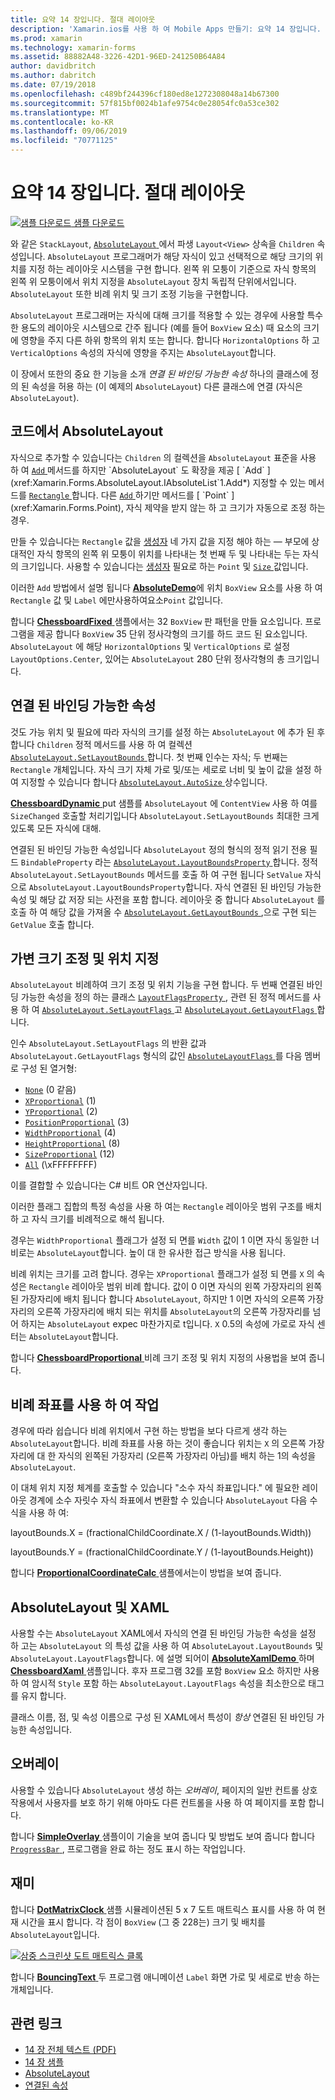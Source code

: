 ```yaml
---
title: 요약 14 장입니다. 절대 레이아웃
description: 'Xamarin.ios를 사용 하 여 Mobile Apps 만들기: 요약 14 장입니다. 절대 레이아웃'
ms.prod: xamarin
ms.technology: xamarin-forms
ms.assetid: 88882A48-3226-42D1-96ED-241250B64A84
author: davidbritch
ms.author: dabritch
ms.date: 07/19/2018
ms.openlocfilehash: c489bf244396cf180ed8e1272308048a14b67300
ms.sourcegitcommit: 57f815bf0024b1afe9754c0e28054fc0a53ce302
ms.translationtype: MT
ms.contentlocale: ko-KR
ms.lasthandoff: 09/06/2019
ms.locfileid: "70771125"
---
```

# <a name="summary-of-chapter-14-absolute-layout"></a>요약 14 장입니다. 절대 레이아웃

[![샘플 다운로드](~/media/shared/download.png) 샘플 다운로드](https://github.com/xamarin/xamarin-forms-book-samples/tree/master/Chapter14)

와 같은 `StackLayout`, [ `AbsoluteLayout` ](xref:Xamarin.Forms.AbsoluteLayout) 에서 파생 `Layout<View>` 상속을 `Children` 속성입니다. `AbsoluteLayout` 프로그래머가 해당 자식이 있고 선택적으로 해당 크기의 위치를 지정 하는 레이아웃 시스템을 구현 합니다. 왼쪽 위 모퉁이 기준으로 자식 항목의 왼쪽 위 모퉁이에서 위치 지정을 `AbsoluteLayout` 장치 독립적 단위에서입니다. `AbsoluteLayout` 또한 비례 위치 및 크기 조정 기능을 구현합니다.

`AbsoluteLayout` 프로그래머는 자식에 대해 크기를 적용할 수 있는 경우에 사용할 특수 한 용도의 레이아웃 시스템으로 간주 됩니다 (예를 들어 `BoxView` 요소) 때 요소의 크기에 영향을 주지 다른 하위 항목의 위치 또는 합니다. 합니다 `HorizontalOptions` 하 고 `VerticalOptions` 속성의 자식에 영향을 주지는 `AbsoluteLayout`합니다.

이 장에서 또한의 중요 한 기능을 소개 *연결 된 바인딩 가능한 속성* 하나의 클래스에 정의 된 속성을 허용 하는 (이 예제의 `AbsoluteLayout`) 다른 클래스에 연결 (자식은 `AbsoluteLayout`).

## <a name="absolutelayout-in-code"></a>코드에서 AbsoluteLayout

자식으로 추가할 수 있습니다는 `Children` 의 컬렉션을 `AbsoluteLayout` 표준을 사용 하 여 [ `Add` ](xref:System.Collections.Generic.ICollection`1.Add*) 메서드를 하지만 `AbsoluteLayout` 도 확장을 제공 [ `Add` ](xref:Xamarin.Forms.AbsoluteLayout.IAbsoluteList`1.Add*) 지정할 수 있는 메서드를 [ `Rectangle` ](xref:Xamarin.Forms.Rectangle)합니다. 다른 [ `Add` ](xref:Xamarin.Forms.AbsoluteLayout.IAbsoluteList`1.Add*) 하기만 메서드를 [ `Point` ](xref:Xamarin.Forms.Point), 자식 제약을 받지 않는 하 고 크기가 자동으로 조정 하는 경우.

만들 수 있습니다는 `Rectangle` 값을 [생성자](xref:Xamarin.Forms.Rectangle.%23ctor(System.Double,System.Double,System.Double,System.Double)) 네 가지 값을 지정 해야 하는 &mdash; 부모에 상대적인 자식 항목의 왼쪽 위 모퉁이 위치를 나타내는 첫 번째 두 및 나타내는 두는 자식의 크기입니다. 사용할 수 있습니다는 [생성자](xref:Xamarin.Forms.Rectangle.%23ctor(Xamarin.Forms.Point,Xamarin.Forms.Size)) 필요로 하는 `Point` 및 [ `Size` ](xref:Xamarin.Forms.Size) 값입니다.

이러한 `Add` 방법에서 설명 됩니다 [ **AbsoluteDemo**](https://github.com/xamarin/xamarin-forms-book-samples/tree/master/Chapter14/AbsoluteDemo)에 위치 `BoxView` 요소를 사용 하 여 `Rectangle` 값 및 `Label` 에만사용하여요소`Point` 값입니다.

합니다 [ **ChessboardFixed** ](https://github.com/xamarin/xamarin-forms-book-samples/tree/master/Chapter14/ChessboardFixed) 샘플에서는 32 `BoxView` 판 패턴을 만들 요소입니다. 프로그램을 제공 합니다 `BoxView` 35 단위 정사각형의 크기를 하드 코드 된 요소입니다. `AbsoluteLayout` 에 해당 `HorizontalOptions` 및 `VerticalOptions` 로 설정 `LayoutOptions.Center`, 있어는 `AbsoluteLayout` 280 단위 정사각형의 총 크기입니다.

## <a name="attached-bindable-properties"></a>연결 된 바인딩 가능한 속성

것도 가능 위치 및 필요에 따라 자식의 크기를 설정 하는 `AbsoluteLayout` 에 추가 된 후 합니다 `Children` 정적 메서드를 사용 하 여 컬렉션 [ `AbsoluteLayout.SetLayoutBounds` ](xref:Xamarin.Forms.AbsoluteLayout.SetLayoutBounds(Xamarin.Forms.BindableObject,Xamarin.Forms.Rectangle))합니다. 첫 번째 인수는 자식; 두 번째는 `Rectangle` 개체입니다. 자식 크기 자체 가로 및/또는 세로로 너비 및 높이 값을 설정 하 여 지정할 수 있습니다 합니다 [ `AbsoluteLayout.AutoSize` ](xref:Xamarin.Forms.AbsoluteLayout.AutoSize) 상수입니다.

[ **ChessboardDynamic** ](https://github.com/xamarin/xamarin-forms-book-samples/tree/master/Chapter14/ChessboardDynamic) put 샘플를 `AbsoluteLayout` 에 `ContentView` 사용 하 여를 `SizeChanged` 호출할 처리기입니다 `AbsoluteLayout.SetLayoutBounds` 최대한 크게 있도록 모든 자식에 대해.  

연결된 된 바인딩 가능한 속성입니다 `AbsoluteLayout` 정의 형식의 정적 읽기 전용 필드 `BindableProperty` 라는 [ `AbsoluteLayout.LayoutBoundsProperty` ](xref:Xamarin.Forms.AbsoluteLayout.LayoutBoundsProperty)합니다. 정적 `AbsoluteLayout.SetLayoutBounds` 메서드를 호출 하 여 구현 됩니다 `SetValue` 자식으로 `AbsoluteLayout.LayoutBoundsProperty`합니다. 자식 연결된 된 바인딩 가능한 속성 및 해당 값 저장 되는 사전을 포함 합니다. 레이아웃 중 합니다 `AbsoluteLayout` 를 호출 하 여 해당 값을 가져올 수 [ `AbsoluteLayout.GetLayoutBounds` ](xref:Xamarin.Forms.AbsoluteLayout.GetLayoutBounds(Xamarin.Forms.BindableObject)),으로 구현 되는 `GetValue` 호출 합니다.

## <a name="proportional-sizing-and-positioning"></a>가변 크기 조정 및 위치 지정

`AbsoluteLayout` 비례하여 크기 조정 및 위치 기능을 구현 합니다. 두 번째 연결된 바인딩 가능한 속성을 정의 하는 클래스 [ `LayoutFlagsProperty` ](xref:Xamarin.Forms.AbsoluteLayout.LayoutFlagsProperty), 관련 된 정적 메서드를 사용 하 여 [ `AbsoluteLayout.SetLayoutFlags` ](xref:Xamarin.Forms.AbsoluteLayout.SetLayoutFlags(Xamarin.Forms.BindableObject,Xamarin.Forms.AbsoluteLayoutFlags)) 고 [ `AbsoluteLayout.GetLayoutFlags` ](xref:Xamarin.Forms.AbsoluteLayout.GetLayoutFlags(Xamarin.Forms.BindableObject))합니다.

인수 `AbsoluteLayout.SetLayoutFlags` 의 반환 값과 `AbsoluteLayout.GetLayoutFlags` 형식의 값인 [ `AbsoluteLayoutFlags` ](xref:Xamarin.Forms.AbsoluteLayoutFlags)를 다음 멤버로 구성 된 열거형:

- [`None`](xref:Xamarin.Forms.AbsoluteLayoutFlags.None) (0 같음)
- [`XProportional`](xref:Xamarin.Forms.AbsoluteLayoutFlags.XProportional) (1)
- [`YProportional`](xref:Xamarin.Forms.AbsoluteLayoutFlags.YProportional) (2)
- [`PositionProportional`](xref:Xamarin.Forms.AbsoluteLayoutFlags.PositionProportional) (3)
- [`WidthProportional`](xref:Xamarin.Forms.AbsoluteLayoutFlags.WidthProportional) (4)
- [`HeightProportional`](xref:Xamarin.Forms.AbsoluteLayoutFlags.HeightProportional) (8)
- [`SizeProportional`](xref:Xamarin.Forms.AbsoluteLayoutFlags.SizeProportional) (12)
- [`All`](xref:Xamarin.Forms.AbsoluteLayoutFlags.All) (\xFFFFFFFF)

이를 결합할 수 있습니다는 C# 비트 OR 연산자입니다.

이러한 플래그 집합의 특정 속성을 사용 하 여는 `Rectangle` 레이아웃 범위 구조를 배치 하 고 자식 크기를 비례적으로 해석 됩니다.

경우는 `WidthProportional` 플래그가 설정 되 면를 `Width` 값이 1 이면 자식 동일한 너비로는 `AbsoluteLayout`합니다. 높이 대 한 유사한 접근 방식을 사용 됩니다.

비례 위치는 크기를 고려 합니다. 경우는 `XProportional` 플래그가 설정 되 면를 `X` 의 속성은 `Rectangle` 레이아웃 범위 비례 합니다. 값이 0 이면 자식의 왼쪽 가장자리의 왼쪽된 가장자리에 배치 됩니다 합니다 `AbsoluteLayout`, 하지만 1 이면 자식의 오른쪽 가장자리의 오른쪽 가장자리에 배치 되는 위치를 `AbsoluteLayout`의 오른쪽 가장자리를 넘어 하지는 `AbsoluteLayout` expec 마찬가지로 t입니다. `X` 0.5의 속성에 가로로 자식 센터는 `AbsoluteLayout`합니다.

합니다 [ **ChessboardProportional** ](https://github.com/xamarin/xamarin-forms-book-samples/tree/master/Chapter14/ChessboardProportional) 비례 크기 조정 및 위치 지정의 사용법을 보여 줍니다.

## <a name="working-with-proportional-coordinates"></a>비례 좌표를 사용 하 여 작업

경우에 따라 쉽습니다 비례 위치에서 구현 하는 방법을 보다 다르게 생각 하는 `AbsoluteLayout`합니다. 비례 좌표를 사용 하는 것이 좋습니다 위치는 `X` 의 오른쪽 가장자리에 대 한 자식의 왼쪽된 가장자리 (오른쪽 가장자리 아님)를 배치 하는 1의 속성을 `AbsoluteLayout`.

이 대체 위치 지정 체계를 호출할 수 있습니다 "소수 자식 좌표입니다." 에 필요한 레이아웃 경계에 소수 자릿수 자식 좌표에서 변환할 수 있습니다 `AbsoluteLayout` 다음 수식을 사용 하 여:

layoutBounds.X = (fractionalChildCoordinate.X / (1-layoutBounds.Width))

layoutBounds.Y = (fractionalChildCoordinate.Y / (1-layoutBounds.Height))

합니다 [ **ProportionalCoordinateCalc** ](https://github.com/xamarin/xamarin-forms-book-samples/tree/master/Chapter14/PropCoordCalc) 샘플에서는이 방법을 보여 줍니다.

## <a name="absolutelayout-and-xaml"></a>AbsoluteLayout 및 XAML

사용할 수는 `AbsoluteLayout` XAML에서 자식의 연결 된 바인딩 가능한 속성을 설정 하 고는 `AbsoluteLayout` 의 특성 값을 사용 하 여 `AbsoluteLayout.LayoutBounds` 및 `AbsoluteLayout.LayoutFlags`합니다. 에 설명 되어이 [ **AbsoluteXamlDemo** ](https://github.com/xamarin/xamarin-forms-book-samples/tree/master/Chapter14/AbsoluteXamlDemo) 하며 [ **ChessboardXaml** ](https://github.com/xamarin/xamarin-forms-book-samples/tree/master/Chapter14/ChessboardXaml) 샘플입니다. 후자 프로그램 32를 포함 `BoxView` 요소 하지만 사용 하 여 암시적 `Style` 포함 하는 `AbsoluteLayout.LayoutFlags` 속성을 최소한으로 태그를 유지 합니다.

클래스 이름, 점, 및 속성 이름으로 구성 된 XAML에서 특성이 *항상* 연결된 된 바인딩 가능한 속성입니다.

## <a name="overlays"></a>오버레이

사용할 수 있습니다 `AbsoluteLayout` 생성 하는 *오버레이*, 페이지의 일반 컨트롤 상호 작용에서 사용자를 보호 하기 위해 아마도 다른 컨트롤을 사용 하 여 페이지를 포함 합니다.

합니다 [ **SimpleOverlay** ](https://github.com/xamarin/xamarin-forms-book-samples/tree/master/Chapter14/SimpleOverlay) 샘플이이 기술을 보여 줍니다 및 방법도 보여 줍니다 합니다 [ `ProgressBar` ](xref:Xamarin.Forms.ProgressBar), 프로그램을 완료 하는 정도 표시 하는 작업입니다.

## <a name="some-fun"></a>재미

합니다 [ **DotMatrixClock** ](https://github.com/xamarin/xamarin-forms-book-samples/tree/master/Chapter14/DotMatrixClock) 샘플 시뮬레이션된 5 x 7 도트 매트릭스 표시를 사용 하 여 현재 시간을 표시 합니다. 각 점이 `BoxView` (그 중 228는) 크기 및 배치를 `AbsoluteLayout`입니다.

[![삼중 스크린샷 도트 매트릭스 클록](images/ch14fg08-small.png "도트 매트릭스 클록")](images/ch14fg08-large.png#lightbox "도트 매트릭스 시계")

합니다 [ **BouncingText** ](https://github.com/xamarin/xamarin-forms-book-samples/tree/master/Chapter14/BouncingText) 두 프로그램 애니메이션 `Label` 화면 가로 및 세로로 반송 하는 개체입니다.

## <a name="related-links"></a>관련 링크

- [14 장 전체 텍스트 (PDF)](https://download.xamarin.com/developer/xamarin-forms-book/XamarinFormsBook-Ch14-Apr2016.pdf)
- [14 장 샘플](https://github.com/xamarin/xamarin-forms-book-samples/tree/master/Chapter14)
- [AbsoluteLayout](~/xamarin-forms/user-interface/layouts/absolute-layout.md)
- [연결된 속성](~/xamarin-forms/xaml/attached-properties.md)
